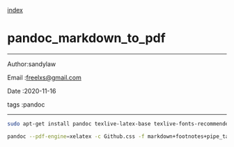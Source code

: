 
[index](./index.md)

# pandoc_markdown_to_pdf 

---

Author:sandylaw 

Email :freelxs@gmail.com

Date  :2020-11-16

tags  :pandoc 

---

```bash
sudo apt-get install pandoc texlive-latex-base texlive-fonts-recommended texlive-extra-utils texlive-latex-extra lmodern texlive-xetex

pandoc --pdf-engine=xelatex -c Github.css -f markdown+footnotes+pipe_tables -V mainfont='Noto Sans CJK SC' file.md -o file.pdf
```
